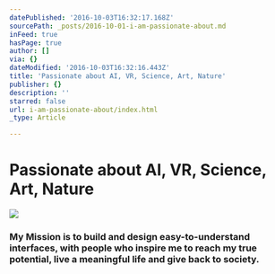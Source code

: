 ```yaml
---
datePublished: '2016-10-03T16:32:17.168Z'
sourcePath: _posts/2016-10-01-i-am-passionate-about.md
inFeed: true
hasPage: true
author: []
via: {}
dateModified: '2016-10-03T16:32:16.443Z'
title: 'Passionate about AI, VR, Science, Art, Nature'
publisher: {}
description: ''
starred: false
url: i-am-passionate-about/index.html
_type: Article

---
```

# Passionate about **AI, VR, Science, Art, Nature**
![](https://the-grid-user-content.s3-us-west-2.amazonaws.com/412cb0a3-7873-4451-968e-80ca677eb628.gif)

### My Mission is to build and design easy-to-understand interfaces, with people who inspire me to reach my true potential, live a meaningful life and give back to society.